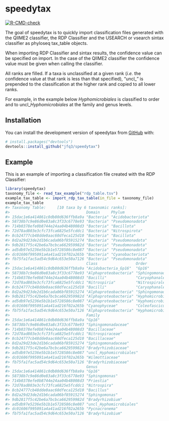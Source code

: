 
<!-- README.md is generated from README.Rmd. Please edit that file -->

# speedytax

<!-- badges: start -->

[![R-CMD-check](https://github.com/jfq3/speedytax/actions/workflows/R-CMD-check.yaml/badge.svg)](https://github.com/jfq3/speedytax/actions/workflows/R-CMD-check.yaml)
<!-- badges: end -->

The goal of speedytax is to quickly import classification files
generated with the QIIME2 classifier, the RDP Classifier and the USEARCH
or vsearch sintax classifier as phyloseq tax_table objects.

When importing RDP Classifier and sintax results, the confidence value
can be specified on import. In the case of the QIIME2 classifier the
confidence value must be given when calling the classifier.

All ranks are filled. If a taxa is unclassified at a given rank (*i.e.*
the confidence value at that rank is less than that specified), “uncl\_”
is prepended to the classification at the higher rank and copied to all
lower ranks.

For example, in the example below *Hyphomicrobiales* is classified to
order and to uncl\_*Hyphomicrobiales* at the family and genus levels.

## Installation

You can install the development version of speedytax from
[GitHub](https://github.com/) with:

``` r
# install.packages("devtools")
devtools::install_github("jfq3/speedytax")
```

## Example

This is an example of importing a classification file created with the
RDP Classifier:

``` r
library(speedytax)
taxonomy_file <- read_tax_example("rdp_table.tsv")
example_tax_table <- import_rdp_tax_table(in_file = taxonomy_file)
example_tax_table
#> Taxonomy Table:     [10 taxa by 6 taxonomic ranks]:
#>                                  Domain     Phylum           
#> 15dac1e6a414861c0db80d636ffb8a9a "Bacteria" "Acidobacteriota"
#> 58738b7c9e86d0e83a8c3f33c6778e93 "Bacteria" "Pseudomonadota" 
#> 714b0378efe0b8744e24aa04b48008d3 "Bacteria" "Bacillota"      
#> 72d78ad803e3cfc73fca6825e5fcddc1 "Bacteria" "Nitrospirota"   
#> 8cb24777cb48dde0aac60dfeca125d10 "Bacteria" "Bacillota"      
#> 8d2a29d23de2d1b6cada06bf85915274 "Bacteria" "Pseudomonadota" 
#> 9db2817f5c42be6a7bcbca662959982d "Bacteria" "Pseudomonadota" 
#> ad5db97e5236e5b1b1e5728586c8e087 "Bacteria" "Pseudomonadota" 
#> dc01606f995091a4a41ad216f02a265b "Bacteria" "Cyanobacteriota"
#> fb75fa1fac5ad54c9d64c653e50a7126 "Bacteria" "Pseudomonadota" 
#>                                  Class                 Order              
#> 15dac1e6a414861c0db80d636ffb8a9a "Acidobacteria_Gp16"  "Gp16"             
#> 58738b7c9e86d0e83a8c3f33c6778e93 "Alphaproteobacteria" "Sphingomonadales" 
#> 714b0378efe0b8744e24aa04b48008d3 "Bacilli"             "Caryophanales"    
#> 72d78ad803e3cfc73fca6825e5fcddc1 "Nitrospiria"         "Nitrospirales"    
#> 8cb24777cb48dde0aac60dfeca125d10 "Bacilli"             "Caryophanales"    
#> 8d2a29d23de2d1b6cada06bf85915274 "Alphaproteobacteria" "Sphingomonadales" 
#> 9db2817f5c42be6a7bcbca662959982d "Alphaproteobacteria" "Hyphomicrobiales" 
#> ad5db97e5236e5b1b1e5728586c8e087 "Alphaproteobacteria" "Hyphomicrobiales" 
#> dc01606f995091a4a41ad216f02a265b "Cyanophyceae"        "Coleofasciculales"
#> fb75fa1fac5ad54c9d64c653e50a7126 "Alphaproteobacteria" "Hyphomicrobiales" 
#>                                  Family                 
#> 15dac1e6a414861c0db80d636ffb8a9a "Gp16"                 
#> 58738b7c9e86d0e83a8c3f33c6778e93 "Sphingomonadaceae"    
#> 714b0378efe0b8744e24aa04b48008d3 "Bacillaceae"          
#> 72d78ad803e3cfc73fca6825e5fcddc1 "Nitrospiraceae"       
#> 8cb24777cb48dde0aac60dfeca125d10 "Bacillaceae"          
#> 8d2a29d23de2d1b6cada06bf85915274 "Sphingomonadaceae"    
#> 9db2817f5c42be6a7bcbca662959982d "Bradyrhizobiaceae"    
#> ad5db97e5236e5b1b1e5728586c8e087 "uncl_Hyphomicrobiales"
#> dc01606f995091a4a41ad216f02a265b "Wilmottiaceae"        
#> fb75fa1fac5ad54c9d64c653e50a7126 "Bradyrhizobiaceae"    
#>                                  Genus                  
#> 15dac1e6a414861c0db80d636ffb8a9a "Gp16"                 
#> 58738b7c9e86d0e83a8c3f33c6778e93 "Sphingomonas"         
#> 714b0378efe0b8744e24aa04b48008d3 "Priestia"             
#> 72d78ad803e3cfc73fca6825e5fcddc1 "Nitrospira"           
#> 8cb24777cb48dde0aac60dfeca125d10 "Bacillus"             
#> 8d2a29d23de2d1b6cada06bf85915274 "Sphingomonas"         
#> 9db2817f5c42be6a7bcbca662959982d "Bradyrhizobium"       
#> ad5db97e5236e5b1b1e5728586c8e087 "uncl_Hyphomicrobiales"
#> dc01606f995091a4a41ad216f02a265b "Pycnacronema"         
#> fb75fa1fac5ad54c9d64c653e50a7126 "Bradyrhizobium"
```
